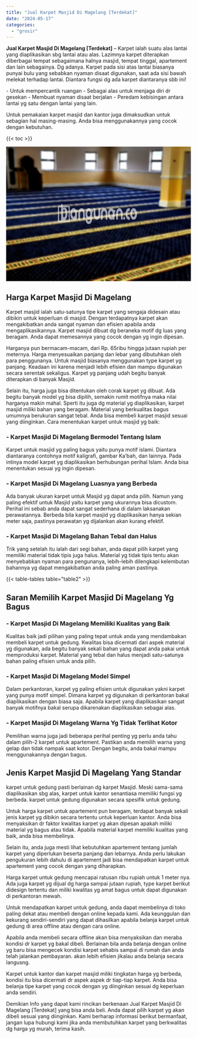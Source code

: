 ```yaml
---
title: "Jual Karpet Masjid Di Magelang [Terdekat]"
date: "2024-05-17"
categories: 
  - "grosir"
---
```


**Jual Karpet Masjid Di Magelang \[Terdekat\]** – Karpet ialah suatu alas lantai yang diaplikasikan sbg lantai atau alas. Lazimnya karpet diterapkan diberbagai tempat sebagaimana halnya masjid, tempat tinggal, apartement dan lain sebagainya. Dg adanya. Karpet pada sisi atas lantai biasanya punyai bulu yang sebabkan nyaman disaat digunakan, saat ada sisi bawah melekat terhadap lantai. Diantara fungsi dg ada karpet diantaranya sbb ini!

\- Untuk mempercantik ruangan - Sebagai alas untuk menjaga diri dr gesekan - Membuat nyaman disaat berjalan - Peredam kebisingan antara lantai yg satu dengan lantai yang lain.

Untuk pemakaian karpet masjid dan kantor juga dimaksudkan untuk sebagian hal masing-masing. Anda bisa menggunakannya yang cocok dengan kebutuhan.

{{< toc >}}

![Jual Karpet Masjid Di Magelang [Terdekat]](/images/grosir-karpet-murah-33.png)

## Harga Karpet Masjid Di Magelang

Karpet masjid ialah satu-satunya tipe karpet yang sengaja didesain atau dibikin untuk keperluan di masjid. Dengan terdapatnya karpet akan mengakibatkan anda sangat nyaman dan efisien apabila anda mengaplikasikannya. Karpet masjid dibuat dg beraneka motif dg luas yang beragam. Anda dapat memesannya yang cocok dengan yg ingin dipesan.

Harganya pun bermacam-macam, dari Rp. 65ribu hingga jutaan rupiah per meternya. Harga menyesuaikan panjang dan lebar yang dibutuhkan oleh para penggunanya. Untuk masjid biasanya menggunakan type karpet yg panjang. Keadaan ini karena menjadi lebih efisien dan mampu digunakan secara serentak sekaligus. Karpet yg panjang udah begitu banyak diterapkan di banyak Masjid.

Selain itu, harga juga bisa ditentukan oleh corak karpet yg dibuat. Ada begitu banyak model yg bisa dipilih, semakin rumit motifnya maka nilai harganya makin mahal. Sperti itu juga dg material yg diaplikasikan, karpet masjid miliki bahan yang beragam. Material yang berkualitas bagus umumnya berukuran sangat tebal. Anda bisa membeli karpet masjid sesuai yang diinginkan. Cara menentukan karpet untuk masjid yg baik:

### \- Karpet Masjid Di Magelang Bermodel Tentang Islam

Karpet untuk masjid yg paling bagus yaitu punya motif islami. Diantara diantaranya contohnya motif kaligrafi, gambar Ka’bah, dan lainnya. Pada intinya model karpet yg diaplikasikan berhubungan perihal Islam. Anda bisa menentukan sesuai yg ingin dipesan.

### \- Karpet Masjid Di Magelang Luasnya yang Berbeda

Ada banyak ukuran karpet untuk Masjid yg dapat anda pilih. Namun yang paling efektif untuk Masjid yaitu karpet yang ukurannya bisa dicustom. Perihal ini sebab anda dapat sangat sederhana di dalam laksanakan perawatannya. Berbeda bila karpet masjid yg diaplikasikan hanya sekian meter saja, pastinya perawatan yg dijalankan akan kurang efektif.

### \- Karpet Masjid Di Magelang Bahan Tebal dan Halus

Trik yang setelah itu ialah dari segi bahan, anda dapat pilih karpet yang memiliki material tidak tipis juga halus. Material yg tidak tipis tentu akan menyebabkan nyaman para pengunanya, lebih-lebih dilengkapi kelembutan bahannya yg dapat mengakibatkan anda paling aman pastinya.

{{< table-tables table="table2" >}}

## Saran Memilih Karpet Masjid Di Magelang Yg Bagus

### \- Karpet Masjid Di Magelang Memiliki Kualitas yang Baik

Kualitas baik jadi pilihan yang paling tepat untuk anda yang mendambakan membeli karpet untuk gedung. Kwalitas bisa dicermati dari aspek material yg digunakan, ada begitu banyak sekali bahan yang dapat anda pakai untuk memproduksi karpet. Material yang tebal dan halus menjadi satu-satunya bahan paling efisien untuk anda pilih.

### \- Karpet Masjid Di Magelang Model Simpel

Dalam perkantoran, karpet yg paling efisien untuk digunakan yakni karpet yang punya motif simpel. Dimana karpet yg digunakan di perkantoran bakal diaplikasikan dengan biasa saja. Apabila karpet yang diaplikasikan sangat banyak motifnya bakal serupa dikarenakan diaplikasikan sebagai alas.

### \- Karpet Masjid Di Magelang Warna Yg Tidak Terlihat Kotor

Pemilihan warna juga jadi beberapa perihal penting yg perlu anda tahu dalam pilih-2 karpet untuk apartement. Pastikan anda memilih warna yang gelap dan tidak nampak saat kotor. Dengan begitu, anda bakal mampu menggunakannya dengan bagus.

## Jenis Karpet Masjid Di Magelang Yang Standar

karpet untuk gedung pasti berlainan dg karpet Masjid. Meski sama-sama diaplikasikan sbg alas, karpet untuk kantor senantiasa memiliki fungsi yg berbeda. karpet untuk gedung digunakan secara spesifik untuk gedung.

Untuk harga karpet untuk apartement pun beragam, terdapat banyak sekali jenis karpet yg dibikin secara tertentu untuk keperluan kantor. Anda bisa menyaksikan dr faktor kwalitas karpet yg akan dipesan apakah miliki material yg bagus atau tidak. Apabila material karpet memiliki kualitas yang baik, anda bisa membelinya.

Selain itu, anda juga mesti lihat kebutuhkan apartement tentang jumlah karpet yang diperlukan beserta panjang dan lebarnya. Anda perlu lakukan pengukuran lebih dahulu di apartement jadi bisa mendapatkan karpet untuk apartement yang cocok dengan yang diharapkan.

Harga karpet untuk gedung mencapai ratusan ribu rupiah untuk 1 meter nya. Ada juga karpet yg dijual dg harga sampai jutaan rupiah, type karpet berikut didesign tertentu dan miliki kwalitas yg amat bagus untuk dapat digunakan di perkantoran mewah.

Untuk mendapatkan karpet untuk gedung, anda dapat membelinya di toko paling dekat atau membeli dengan online kepada kami. Ada keunggulan dan kekurang sendiri-sendiri yang dapat dihasilkan apabila belanja karpet untuk gedung di area offline atau dengan cara online.

Apabila anda membeli secara offline akan bisa menyaksikan dan meraba kondisi dr karpet yg bakal dibeli. Berlainan bila anda belanja dengan online yg baru bisa mengecek kondisi karpet sehabis sampai di rumah dan anda telah jalankan pembayaran. akan lebih efisien jikalau anda belanja secara langusng.

Karpet untuk kantor dan karpet masjid miliki tingkatan harga yg berbeda, kondisi itu bisa dicermati dr aspek aspek dr tiap-tiap karpet. Anda bisa belanja tipe karpet yang cocok dengan yg diinginkan sesuai dg keperluan anda sendiri.

Demikian Info yang dapat kami rincikan berkenaan Jual Karpet Masjid Di Magelang \[Terdekat\] yang bisa anda beli. Anda dapat pilih karpet yg akan dibeli sesuai yang diinginkan. Kami berharap informasi berikut bermanfaat, jangan lupa hubungi kami jika anda membutuhkan karpet yang berkwalitas dg harga yg murah, terima kasih.
